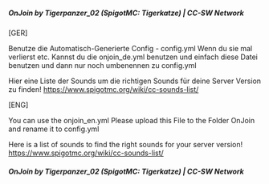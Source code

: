 ##### OnJoin by Tigerpanzer_02 (SpigotMC: Tigerkatze) | CC-SW Network #####

[GER]

Benutze die Automatisch-Generierte Config - config.yml
Wenn du sie mal verlierst etc. Kannst du die onjoin_de.yml benutzen und einfach diese Datei benutzen und dann nur noch umbenennen zu config.yml

Hier eine Liste der Sounds um die richtigen Sounds für deine Server Version zu finden!
https://www.spigotmc.org/wiki/cc-sounds-list/


[ENG]

You can use the onjoin_en.yml
Please upload this File to the Folder OnJoin and rename it to config.yml

Here is a list of sounds to find the right sounds for your server version!
https://www.spigotmc.org/wiki/cc-sounds-list/

##### OnJoin by Tigerpanzer_02 (SpigotMC: Tigerkatze) | CC-SW Network #####
 